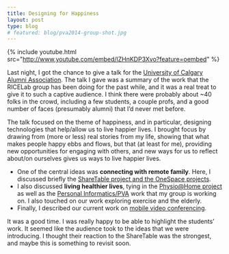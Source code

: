 ```yaml
---
title: Designing for Happiness
layout: post
type: blog
# featured: blog/pva2014-group-shot.jpg
---
```


{% include youtube.html src="http://www.youtube.com/embed/lZHnKDP3Xvo?feature=oembed" %}

Last night, I got the chance to give a talk for the [University of Calgary Alumni Association](http://alumni.cpsc.ucalgary.ca/). The talk I gave was a summary of the work that the RICELab group has been doing for the past while, and it was a real treat to give it to such a captive audience. I think there were probably about ~40 folks in the crowd, including a few students, a couple profs, and a good number of faces (presumably alumni) that I’d never met before.

The talk focused on the theme of happiness, and in particular, designing technologies that help/allow us to live happier lives. I brought focus by drawing from (more or less) real stories from my life, showing that what makes people happy ebbs and flows, but that (at least for me), providing new opportunities for engaging with others, and new ways for us to reflect about/on ourselves gives us ways to live happier lives.

* One of the central ideas was **connecting with remote family**. Here, I discussed briefly the [ShareTable project and the OneSpace projects](/projects/remote-embodiment/).
* I also discussed **living healthier lives**, tying in the [Physio@Home project](/projects/physiotherapy/) as well as the [Personal Informatics/PVA](/projects/personal-informatics/) work that my group is working on. I also touched on our work exploring exercise and the elderly.
* Finally, I described our current work on [mobile video conferencing](/projects/mobile-video-conferencing).

It was a good time. I was really happy to be able to highlight the students’ work. It seemed like the audience took to the ideas that we were introducing. I thought their reaction to the ShareTable was the strongest, and maybe this is something to revisit soon.

